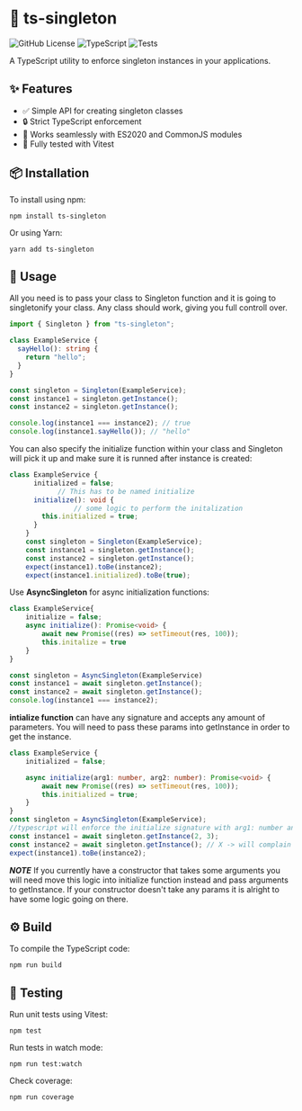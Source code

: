 # 🚀 ts-singleton

![GitHub License](https://img.shields.io/badge/license-MIT-blue.svg)
![TypeScript](https://img.shields.io/badge/language-TypeScript-blue)
![Tests](https://github.com/JohnnyJumper/ts-singleton/actions/workflows/tests.yml/badge.svg)

A TypeScript utility to enforce singleton instances in your applications.

## ✨ Features

- ✅ Simple API for creating singleton classes
- 🔒 Strict TypeScript enforcement
- 🔄 Works seamlessly with ES2020 and CommonJS modules
- 🧪 Fully tested with Vitest

## 📦 Installation

To install using npm:

```
npm install ts-singleton
```

Or using Yarn:

```
yarn add ts-singleton
```

## 🚀 Usage

All you need is to pass your class to Singleton function and it is going to singletonify your class. 
Any class should work, giving you full controll over. 

```ts
import { Singleton } from "ts-singleton";

class ExampleService {
  sayHello(): string {
    return "hello";
  }
}

const singleton = Singleton(ExampleService);
const instance1 = singleton.getInstance();
const instance2 = singleton.getInstance();

console.log(instance1 === instance2); // true
console.log(instance1.sayHello()); // "hello"
```
You can also specify the initialize function within your class and Singleton will pick it up and make sure it is runned after instance is created:


```ts
class ExampleService {
      initialized = false;
			// This has to be named initialize
      initialize(): void {
				// some logic to perform the initalization 
        this.initialized = true;
      }
    }
    const singleton = Singleton(ExampleService);
    const instance1 = singleton.getInstance();
    const instance2 = singleton.getInstance();
    expect(instance1).toBe(instance2);
    expect(instance1.initialized).toBe(true);
```

Use **AsyncSingleton** for async initialization functions:

```ts
class ExampleService{
	initialize = false;
	async initialize(): Promise<void> {
		await new Promise((res) => setTimeout(res, 100));
		this.initalize = true
	}
}

const singleton = AsyncSingleton(ExampleService)
const instance1 = await singleton.getInstance();
const instance2 = await singleton.getInstance();
console.log(instance1 === instance2);
```

**intialize function** can have any signature and accepts any amount of parameters. You will need to pass these params into getInstance in order to get the instance.

```ts
class ExampleService {
	initialized = false;

	async initialize(arg1: number, arg2: number): Promise<void> {
		await new Promise((res) => setTimeout(res, 100));
		this.initialized = true;
	}
}
const singleton = AsyncSingleton(ExampleService);
//typescript will enforce the initialize signature with arg1: number and arg2: number
const instance1 = await singleton.getInstance(2, 3);  
const instance2 = await singleton.getInstance(); // X -> will complain
expect(instance1).toBe(instance2);
```

***NOTE*** If you currently have a constructor that takes some arguments you will need move this logic into initialize function instead and pass arguments to getInstance. If your constructor doesn't take any params it is alright to have some logic going on there.

## ⚙️ Build

To compile the TypeScript code:

```
npm run build
```

## 🧪 Testing

Run unit tests using Vitest:

```
npm test
```

Run tests in watch mode:

```
npm run test:watch
```

Check coverage:

```
npm run coverage
```

